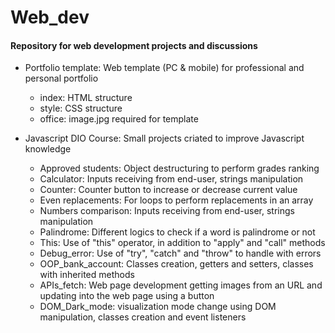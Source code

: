 # Web_dev
#### Repository for web development projects and discussions

 - Portfolio template: Web template (PC & mobile) for professional and personal portfolio
 	- index: HTML structure
	- style: CSS structure
	- office: image.jpg required for template

- Javascript DIO Course: Small projects criated to improve Javascript knowledge
	- Approved students: Object destructuring to perform grades ranking
	- Calculator: Inputs receiving from end-user, strings manipulation
	- Counter: Counter button to increase or decrease current value
	- Even replacements: For loops to perform replacements in an array
	- Numbers comparison: Inputs receiving from end-user, strings manipulation
	- Palindrome: Different logics to check if a word is palindrome or not
	- This: Use of "this" operator, in addition to "apply" and "call" methods
	- Debug_error: Use of "try", "catch" and "throw" to handle with errors
	- OOP_bank_account: Classes creation, getters and setters, classes with inherited methods
	- APIs_fetch: Web page development getting images from an URL and updating into the web page using a button
	- DOM_Dark_mode: visualization mode change using DOM manipulation, classes creation and event listeners
